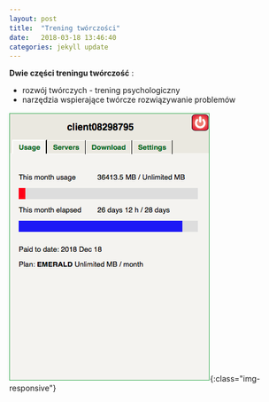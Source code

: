 ```yaml
---
layout: post
title:  "Trening twórczości"
date:   2018-03-18 13:46:40
categories: jekyll update
---
```

**Dwie części treningu twórczość** :

  * rozwój twórczych  - trening psychologiczny
  * narzędzia wspierające twórcze rozwiązywanie problemów

![obazek](/assets/01.png){:class="img-responsive"}

[jekyll-help]: https://github.com/jekyll/jekyll-help

